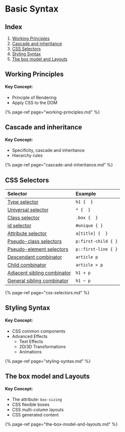 # Basic Syntax

## Index

1. [Working Principles ](./#working-principles)
2. [Cascade and inheritance ](./#cascade-and-inheritance)
3. [CSS Selectors](./#css-selectors)
4. [Styling Syntax](./#styling-syntax)
5. [The box model and Layouts ](./#the-box-model-and-layouts)

## Working Principles

#### Key Concept:

* Principle of Rendering
* Apply CSS to the DOM

{% page-ref page="working-principles.md" %}

## Cascade and inheritance

#### Key Concept:

* Specificity, cascade and inheritance
* Hierarchy rules

{% page-ref page="cascade-and-inheritance.md" %}

## CSS Selectors

| Selector | Example |
| :--- | :--- |
| [Type selector](https://developer.mozilla.org/en-US/docs/Web/CSS/Type_selectors) | `h1 {  }` |
| [Universal selector](https://developer.mozilla.org/en-US/docs/Web/CSS/Universal_selectors) | `* {  }` |
| [Class selector](https://developer.mozilla.org/en-US/docs/Web/CSS/Class_selectors) | `.box {  }` |
| [id selector](https://developer.mozilla.org/en-US/docs/Web/CSS/ID_selectors) | `#unique { }` |
| [Attribute selector](https://developer.mozilla.org/en-US/docs/Web/CSS/Attribute_selectors) | `a[title] {  }` |
| [Pseudo-class selectors](https://developer.mozilla.org/en-US/docs/Web/CSS/Pseudo-classes) | `p:first-child { }` |
| [Pseudo-element selectors](https://developer.mozilla.org/en-US/docs/Web/CSS/Pseudo-elements) | `p::first-line { }` |
| [Descendant combinator](https://developer.mozilla.org/en-US/docs/Web/CSS/Descendant_combinator) | `article p` |
| [Child combinator](https://developer.mozilla.org/en-US/docs/Web/CSS/Child_combinator) | `article > p` |
| [Adjacent sibling combinator](https://developer.mozilla.org/en-US/docs/Web/CSS/Adjacent_sibling_combinator) | `h1 + p` |
| [General sibling combinator](https://developer.mozilla.org/en-US/docs/Web/CSS/General_sibling_combinator) | `h1 ~ p` |

{% page-ref page="css-selectors.md" %}

## Styling Syntax

#### Key Concept:

* CSS common components
* Advanced Effects
  * Text Effects
  * 2D/3D Transformations
  * Animations

{% page-ref page="styling-syntax.md" %}

## The box model and Layouts

#### Key Concept:

* The attribute: `box-sizing`
* CSS flexible boxes
* CSS multi-column layouts
* CSS generated content

{% page-ref page="the-box-model-and-layouts.md" %}

